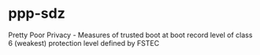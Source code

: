 # ppp-sdz
Pretty Poor Privacy - Measures of trusted boot at boot record level of class 6 (weakest) protection level defined by FSTEC
